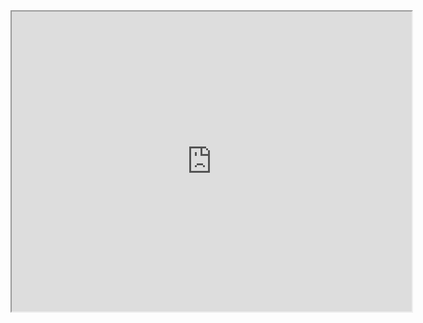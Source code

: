


<iframe src="https://drive.google.com/file/d/1Bfc3bW7aYfoCNxjXXrfKD_l9c4L_xr_I/preview" width="640" height="480"></iframe>

